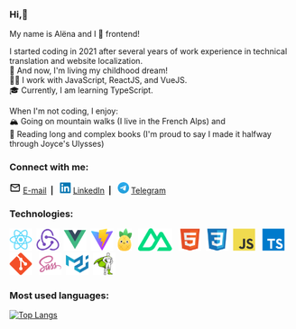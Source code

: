 ### Hi,👋
My name is Alёna and I 💖 frontend!<br>

I started coding in 2021 after several years of work experience in technical translation and website localization. <br> 
🎇 And now, I'm living my childhood dream!  <br>
👩‍💻 I work with JavaScript, ReactJS, and VueJS.  <br>
🎓 Currently, I am learning TypeScript. <br>

When I'm not coding, I enjoy: <br> 
🏔️ Going on mountain walks (I live in the French Alps) and <br>
📖 Reading long and complex books (I'm proud to say I made it halfway through Joyce's Ulysses) <br>

### Connect with me:

<img src="https://github.com/AlenaGM/AlenaGM/blob/main/email.svg" title="email" alt="email" height="20"/> [E-mail][E-mail]&ensp;**|**&ensp;
<img src="https://github.com/AlenaGM/AlenaGM/blob/main/linkedin.svg" title="linkedin" alt="linkedin" height="20"/> [LinkedIn][LinkedIn]&ensp;**|**&ensp;
<img src="https://github.com/AlenaGM/AlenaGM/blob/main/telegram.svg" title="telegram" alt="telegram" height="20"/> [Telegram][Telegram]

### Technologies:
<div>
  <img src="https://github.com/devicons/devicon/blob/master/icons/react/react-original.svg" title="React" alt="React" width="40" height="40"/>&nbsp;
  <img src="https://github.com/devicons/devicon/blob/master/icons/redux/redux-original.svg" title="Redux" alt="Redux " width="40" height="40"/>&nbsp;
  <img src="https://github.com/devicons/devicon/blob/master/icons/vuejs/vuejs-original.svg" title="VueJS" alt="Vue" width="40" height="40"/>&nbsp;
  <img src="https://github.com/devicons/devicon/blob/master/icons/vitejs/vitejs-original.svg" title="ViteJS" alt="Vite" width="40" height="40"/>&nbsp;
  <img src="https://github.com/AlenaGM/AlenaGM/blob/main/pinia.png" title="Pinia" alt="Pinia" width="25" height="40"/> &nbsp;
  <img src="https://github.com/AlenaGM/AlenaGM/blob/main/nuxt.png" title="NuxtJS" alt="NuxtJS" height="40"/> &nbsp;
  <img src="https://github.com/devicons/devicon/blob/master/icons/html5/html5-original.svg" title="HTML5" alt="HTML" width="40" height="40"/>&nbsp;
  <img src="https://github.com/devicons/devicon/blob/master/icons/css3/css3-original.svg"  title="CSS3" alt="CSS" width="40" height="40"/>&nbsp;
  <img src="https://github.com/devicons/devicon/blob/master/icons/javascript/javascript-original.svg" title="JavaScript" alt="JavaScript" width="40" height="40"/> &nbsp;
  <img src="https://github.com/devicons/devicon/blob/master/icons/typescript/typescript-original.svg" title="TypeScript" alt="TypeScript" width="40" height="40"/> &nbsp;
  <img src="https://github.com/devicons/devicon/blob/master/icons/git/git-original.svg" title="Git" alt="Git" width="40" height="40"/> &nbsp;
  <img src="https://github.com/devicons/devicon/blob/master/icons/sass/sass-original.svg"  title="Sass" alt="Sass" width="40" height="40"/>&nbsp;
  <img src="https://github.com/devicons/devicon/blob/master/icons/materialui/materialui-original.svg" title="Material UI" alt="Material UI" width="40" height="40"/>&nbsp;
  <img src="https://github.com/AlenaGM/AlenaGM/blob/main/greensock.png" title="GSAP" alt="GSAP" width="40" height="40"/> &nbsp;
</div>

### Most used languages:
[![Top Langs](https://github-readme-stats.vercel.app/api/top-langs/?username=AlenaGM&layout=compact&hide_title=true)](https://github.com/anuraghazra/github-readme-stats)



[Telegram]: <https://t.me/alenagm>
[LinkedIn]: <https://www.linkedin.com/in/alena-guillaume/>
[E-mail]: <mailto: alena.guillaume@yahoo.com />
[My Portfolio]: <https://alenag.netlify.app/>

